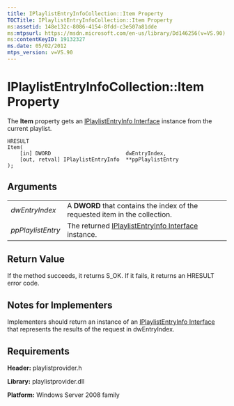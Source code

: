 ```yaml
---
title: IPlaylistEntryInfoCollection::Item Property
TOCTitle: IPlaylistEntryInfoCollection::Item Property
ms:assetid: 148e132c-8086-4154-8fdd-c3e507a81dde
ms:mtpsurl: https://msdn.microsoft.com/en-us/library/Dd146256(v=VS.90)
ms:contentKeyID: 19132327
ms.date: 05/02/2012
mtps_version: v=VS.90
---
```


# IPlaylistEntryInfoCollection::Item Property

The **Item** property gets an [IPlaylistEntryInfo Interface](iplaylistentryinfo-interface.md) instance from the current playlist.

    HRESULT
    Item(
        [in] DWORD                        dwEntryIndex,
        [out, retval] IPlaylistEntryInfo  **ppPlaylistEntry
    );

## Arguments

|||
|--- |--- |
|*dwEntryIndex*|A **DWORD** that contains the index of the requested item in the collection.|
|*ppPlaylistEntry*|The returned [IPlaylistEntryInfo Interface](https://msdn.microsoft.com/en-us/library/dd146268(v=vs.90)) instance.|


## Return Value

If the method succeeds, it returns S\_OK. If it fails, it returns an HRESULT error code.

## Notes for Implementers

Implementers should return an instance of an [IPlaylistEntryInfo Interface](iplaylistentryinfo-interface.md) that represents the results of the request in dwEntryIndex.

## Requirements

**Header:** playlistprovider.h

**Library:** playlistprovider.dll

**Platform:** Windows Server 2008 family

